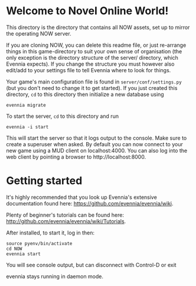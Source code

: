# Welcome to Novel Online World!

This directory is the directory that contains all NOW assets,
set up to mirror the operating NOW server.

If you are cloning NOW, you can delete this readme file, or just
re-arrange things in this game-directory to suit your own sense of
organisation (the only exception is the directory structure of the
server/ directory, which Evennia expects). If you change the structure
you must however also edit/add to your settings file to tell Evennia
where to look for things.

Your game's main configuration file is found in
`server/conf/settings.py` (but you don't need to change it to get
started). If you just created this directory, `cd` to this directory
then initialize a new database using

    evennia migrate

To start the server, `cd` to this directory and run

    evennia -i start

This will start the server so that it logs output to the console. Make
sure to create a superuser when asked. By default you can now connect
to your new game using a MUD client on localhost:4000.  You can also
log into the web client by pointing a browser to
http://localhost:8000.

# Getting started

It's highly recommended that you look up Evennia's extensive
documentation found here: https://github.com/evennia/evennia/wiki.

Plenty of beginner's tutorials can be found here:
http://github.com/evennia/evennia/wiki/Tutorials.

After installed, to start it, log in then:

    source pyenv/bin/activate
    cd NOW
    evennia start

You will see console output, but can disconnect with Control-D or exit

evennia stays running in daemon mode.
